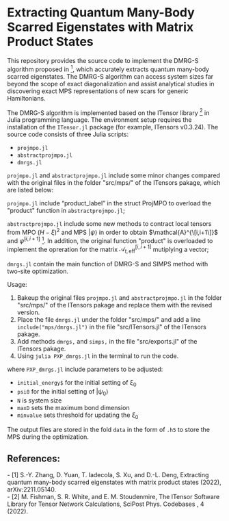 # Extracting Quantum Many-Body Scarred Eigenstates with Matrix Product States

This repository provides the source code to implement the DMRG-S algorithm proposed in [<sup>1</sup>](#refer-anchor-1), which accurately extracts quantum many-body scarred eigenstates. The DMRG-S algorithm can access system sizes far beyond the scope of exact diagonalization and assist analytical studies in discovering exact MPS representations of new scars for generic Hamiltonians. 

The DMRG-S algorithm is implemented based on the ITensor library [<sup>2</sup>](#refer-anchor-2) in Julia programming language. The environment setup requires the installation of the `ITensor.jl` package (for example, ITensors v0.3.24). The source code consists of three Julia scripts:
- `projmpo.jl`
- `abstractprojmpo.jl`
- `dmrgs.jl`

`projmpo.jl` and `abstractprojmpo.jl` include some minor changes compared with the original files in the folder "src/mps/" of the ITensors pakage, which are listed below:

`projmpo.jl` include “product_label” in the struct ProjMPO to overload the "product" function in `abstractprojmpo.jl`;

`abstractprojmpo.jl` include some new methods to contract local tensors from MPO $(H-\xi)^2$ and MPS $|\psi\rangle$ in order to obtain $\mathcal{A}^{\[i,i+1\]}$ and $\tilde{\psi}^{[i,i+1]}$ [<sup>1</sup>](#refer-anchor-1). In addition, the original function "product" is overloaded to implement the opreration for the matrix $\mathcal{A}_{t,\text{eff}}^{[i,i+1]}$ mutiplying a vector;

`dmrgs.jl` contain the main function of DMRG-S and SIMPS method with two-site optimization.

Usage:

1. Bakeup the original files `projmpo.jl` and `abstractprojmpo.jl` in the folder "src/mps/" of the ITensors pakage and replace them with the revised version.
2. Place the file `dmrgs.jl` under the folder "src/mps/"  and add a line `include("mps/dmrgs.jl")` in the file "src/ITensors.jl" of the ITensors pakage.
3. Add methods `dmrgs,` and `simps,` in the file "src/exports.jl" of the ITensors pakage.
4. Using `julia PXP_dmrgs.jl` in the terminal to run the code.

where `PXP_dmrgs.jl` include parameters to be adjusted:
- `initial_energy$` for the initial setting of  $\xi_0$
- `psi0` for the initial setting of  $|\psi_0\rangle$
- `N` is system size
- `maxD` sets the maximum bond dimension
- `minvalue` sets threshold for updating the $\xi_0$

The output files are stored in the fold `data` in the form of `.h5` to store the MPS during the optimization.

## References:
<div id="refer-anchor-1"></div>
- [1] S.-Y. Zhang, D. Yuan, T. Iadecola, S. Xu, and D.-L. Deng, Extracting quantum many-body scarred eigenstates with matrix product states (2022), arXiv:2211.05140.

<div id="refer-anchor-2"></div>
- [2] M. Fishman, S. R. White, and E. M. Stoudenmire, The ITensor Software Library for Tensor Network Calculations, SciPost Phys. Codebases , 4 (2022).
